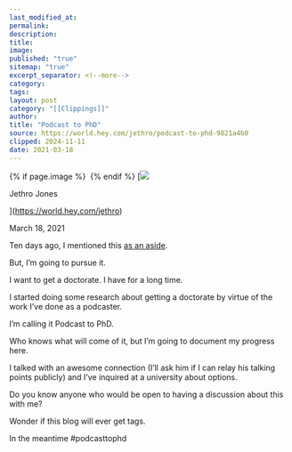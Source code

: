 ```yaml
---
last_modified_at: 
permalink: 
description: 
title: 
image: 
published: "true"
sitemap: "true"
excerpt_separator: <!--more-->
category: 
tags: 
layout: post
category: "[[Clippings]]"
author: 
title: "Podcast to PhD"
source: https://world.hey.com/jethro/podcast-to-phd-9821a4b0
clipped: 2024-11-11
date: 2021-03-18
---
```



{% if page.image %} <img src="{{ page.image }}" alt=""> {% endif %}
[![](https://world.hey.com/jethro/avatar-40bd048fb7cc6850d42ef0957b5f0c498bfea84d)

Jethro Jones

](https://world.hey.com/jethro)

March 18, 2021

Ten days ago, I mentioned this [as an aside](https://world.hey.com/jethro/8-straight-days-200-hours-of-leadership-10eb0a6c). 

But, I’m going to pursue it. 

I want to get a doctorate. I have for a long time. 

I started doing some research about getting a doctorate by virtue of the work I’ve done as a podcaster. 

I’m calling it Podcast to PhD. 

Who knows what will come of it, but I’m going to document my progress here. 

I talked with an awesome connection (I’ll ask him if I can relay his talking points publicly) and I’ve inquired at a university about options. 

Do you know anyone who would be open to having a discussion about this with me? 

Wonder if this blog will ever get tags. 

In the meantime #podcasttophd